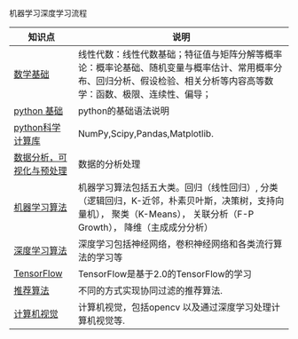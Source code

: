 机器学习深度学习流程


|知识点|说明|  
|---|---|  
|[数学基础](mathematics)|线性代数：线性代数基础；特征值与矩阵分解等概率论：概率论基础、随机变量与概率估计、常用概率分布、回归分析、假设检验、相关分析等内容高等数学：函数、极限、连续性、偏导；|  
|[python 基础](Review/python)|python的基础语法说明|  
|[python科学计算库](python科学计算库)|NumPy,Scipy,Pandas,Matplotlib.| 
|[数据分析，可视化与预处理](dataanalysis)|数据的分析处理|  
|[机器学习算法](machinelearning)|机器学习算法包括五大类。回归（线性回归）,	分类（逻辑回归，K-近邻，朴素贝叶斯，决策树，支持向量机），	聚类（K-Means），	关联分析（F-P Growth），	降维（主成成分分析）|  
|[深度学习算法](deeplearn)|深度学习包括神经网络，卷积神经网络和各类流行算法的学习等|
|[TensorFlow](TensorFlow)|TensorFlow是基于2.0的TensorFlow的学习|
|[推荐算法](推荐算法)|不同的方式实现协同过滤的推荐算法.|  
|[计算机视觉](计算机视觉)|计算机视觉，包括opencv 以及通过深度学习处理计算机视觉等.|  
